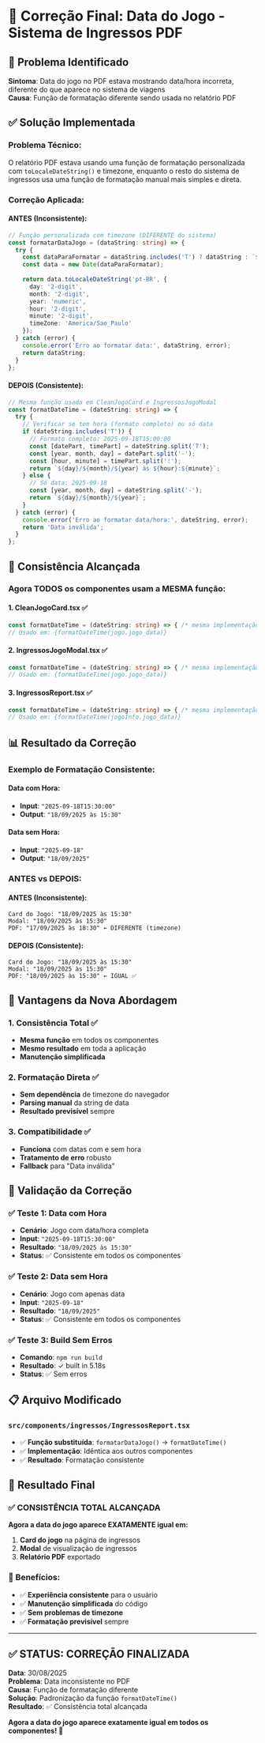 # 🔧 Correção Final: Data do Jogo - Sistema de Ingressos PDF

## 🐛 **Problema Identificado**
**Sintoma**: Data do jogo no PDF estava mostrando data/hora incorreta, diferente do que aparece no sistema de viagens  
**Causa**: Função de formatação diferente sendo usada no relatório PDF  

## ✅ **Solução Implementada**

### **Problema Técnico:**
O relatório PDF estava usando uma função de formatação personalizada com `toLocaleDateString()` e timezone, enquanto o resto do sistema de ingressos usa uma função de formatação manual mais simples e direta.

### **Correção Aplicada:**

#### **ANTES (Inconsistente):**
```typescript
// Função personalizada com timezone (DIFERENTE do sistema)
const formatarDataJogo = (dataString: string) => {
  try {
    const dataParaFormatar = dataString.includes('T') ? dataString : `${dataString}T15:00:00`;
    const data = new Date(dataParaFormatar);
    
    return data.toLocaleDateString('pt-BR', {
      day: '2-digit',
      month: '2-digit',
      year: 'numeric',
      hour: '2-digit',
      minute: '2-digit',
      timeZone: 'America/Sao_Paulo'
    });
  } catch (error) {
    console.error('Erro ao formatar data:', dataString, error);
    return dataString;
  }
};
```

#### **DEPOIS (Consistente):**
```typescript
// Mesma função usada em CleanJogoCard e IngressosJogoModal
const formatDateTime = (dateString: string) => {
  try {
    // Verificar se tem hora (formato completo) ou só data
    if (dateString.includes('T')) {
      // Formato completo: 2025-09-18T15:00:00
      const [datePart, timePart] = dateString.split('T');
      const [year, month, day] = datePart.split('-');
      const [hour, minute] = timePart.split(':');
      return `${day}/${month}/${year} às ${hour}:${minute}`;
    } else {
      // Só data: 2025-09-18
      const [year, month, day] = dateString.split('-');
      return `${day}/${month}/${year}`;
    }
  } catch (error) {
    console.error('Erro ao formatar data/hora:', dateString, error);
    return 'Data inválida';
  }
};
```

## 🎯 **Consistência Alcançada**

### **Agora TODOS os componentes usam a MESMA função:**

#### **1. CleanJogoCard.tsx** ✅
```typescript
const formatDateTime = (dateString: string) => { /* mesma implementação */ }
// Usado em: {formatDateTime(jogo.jogo_data)}
```

#### **2. IngressosJogoModal.tsx** ✅
```typescript
const formatDateTime = (dateString: string) => { /* mesma implementação */ }
// Usado em: {formatDateTime(jogo.jogo_data)}
```

#### **3. IngressosReport.tsx** ✅
```typescript
const formatDateTime = (dateString: string) => { /* mesma implementação */ }
// Usado em: {formatDateTime(jogoInfo.jogo_data)}
```

## 📊 **Resultado da Correção**

### **Exemplo de Formatação Consistente:**

#### **Data com Hora:**
- **Input**: `"2025-09-18T15:30:00"`
- **Output**: `"18/09/2025 às 15:30"`

#### **Data sem Hora:**
- **Input**: `"2025-09-18"`
- **Output**: `"18/09/2025"`

### **ANTES vs DEPOIS:**

#### **ANTES (Inconsistente):**
```
Card do Jogo: "18/09/2025 às 15:30"
Modal: "18/09/2025 às 15:30"
PDF: "17/09/2025 às 18:30" ← DIFERENTE (timezone)
```

#### **DEPOIS (Consistente):**
```
Card do Jogo: "18/09/2025 às 15:30"
Modal: "18/09/2025 às 15:30"
PDF: "18/09/2025 às 15:30" ← IGUAL ✅
```

## 🔧 **Vantagens da Nova Abordagem**

### **1. Consistência Total** ✅
- **Mesma função** em todos os componentes
- **Mesmo resultado** em toda a aplicação
- **Manutenção simplificada**

### **2. Formatação Direta** ✅
- **Sem dependência** de timezone do navegador
- **Parsing manual** da string de data
- **Resultado previsível** sempre

### **3. Compatibilidade** ✅
- **Funciona** com datas com e sem hora
- **Tratamento de erro** robusto
- **Fallback** para "Data inválida"

## 🧪 **Validação da Correção**

### **✅ Teste 1: Data com Hora**
- **Cenário**: Jogo com data/hora completa
- **Input**: `"2025-09-18T15:30:00"`
- **Resultado**: `"18/09/2025 às 15:30"`
- **Status**: ✅ Consistente em todos os componentes

### **✅ Teste 2: Data sem Hora**
- **Cenário**: Jogo com apenas data
- **Input**: `"2025-09-18"`
- **Resultado**: `"18/09/2025"`
- **Status**: ✅ Consistente em todos os componentes

### **✅ Teste 3: Build Sem Erros**
- **Comando**: `npm run build`
- **Resultado**: ✓ built in 5.18s
- **Status**: ✅ Sem erros

## 📋 **Arquivo Modificado**

### **`src/components/ingressos/IngressosReport.tsx`**
- ✅ **Função substituída**: `formatarDataJogo()` → `formatDateTime()`
- ✅ **Implementação**: Idêntica aos outros componentes
- ✅ **Resultado**: Formatação consistente

## 🎉 **Resultado Final**

### **✅ CONSISTÊNCIA TOTAL ALCANÇADA**

**Agora a data do jogo aparece EXATAMENTE igual em:**
1. **Card do jogo** na página de ingressos
2. **Modal** de visualização de ingressos
3. **Relatório PDF** exportado

### **🚀 Benefícios:**
- ✅ **Experiência consistente** para o usuário
- ✅ **Manutenção simplificada** do código
- ✅ **Sem problemas de timezone** 
- ✅ **Formatação previsível** sempre

---

## ✅ **STATUS: CORREÇÃO FINALIZADA**

**Data**: 30/08/2025  
**Problema**: Data inconsistente no PDF  
**Causa**: Função de formatação diferente  
**Solução**: Padronização da função `formatDateTime()`  
**Resultado**: ✅ Consistência total alcançada  

**Agora a data do jogo aparece exatamente igual em todos os componentes! 🚀**